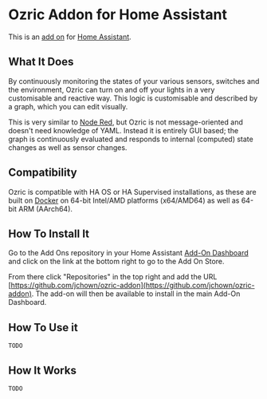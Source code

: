 # Ozric Addon for Home Assistant

This is an [add on](https://www.home-assistant.io/addons/) for [Home Assistant](https://www.home-assistant.io/).

## What It Does

By continuously monitoring the states of your various sensors, switches and the environment, Ozric can turn on and off your lights in a very customisable and reactive way.
This logic is customisable and described by a graph, which you can edit visually.

This is very similar to [Node Red](https://nodered.org/), but Ozric is not message-oriented and doesn't need knowledge of YAML. Instead it is entirely GUI based;
the graph is continuously evaluated and responds to internal (computed) state changes as well as sensor changes.

## Compatibility

Ozric is compatible with HA OS or HA Supervised installations, as these are built on [Docker](https://docker.com) on 64-bit Intel/AMD platforms (x64/AMD64) 
as well as 64-bit ARM (AArch64).

## How To Install It

Go to the Add Ons repository in your Home Assistant [Add-On Dashboard](http://homeassistant:8123/hassio/dashboard) and click on the link at the bottom right to go to the Add On Store. 

From there click "Repositories" in the top right and add the URL [https://github.com/jchown/ozric-addon](https://github.com/jchown/ozric-addon). The add-on will then be available to install in the main Add-On Dashboard.

## How To Use it

`TODO`

## How It Works

`TODO`


